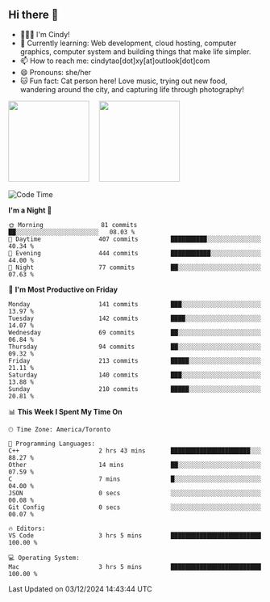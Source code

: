 ## Hi there 👋

<!--
**xinyue296/xinyue296** is a ✨ _special_ ✨ repository because its `README.md` (this file) appears on your GitHub profile.

Here are some ideas to get you started:

- 🔭 I’m currently working on ...
- 🌱 I’m currently learning ...
- 👯 I’m looking to collaborate on ...
- 🤔 I’m looking for help with ...
- 💬 Ask me about ...
- 📫 How to reach me: ...
- 😄 Pronouns: ...
- ⚡ Fun fact: ...
-->
- 👩🏻‍💻 I'm Cindy!
- 🌱 Currently learning: Web development, cloud hosting, computer graphics, computer system and building things that make life simpler.
- 📫 How to reach me: cindytao[dot]xy[at]outlook[dot]com
- 😄 Pronouns: she/her
- 🐱 Fun fact: Cat person here! Love music, trying out new food, wandering around the city, and capturing life through photography!

<!--Github Status: start-->
<div align="left">
  <img height="160em" src="https://github-readme-stats-topaz-two-25.vercel.app/api?username=xinyue296&theme=react&show_icons=true&count_private=true&include_orgs=true&hide=contribs,issues" />
    &nbsp;&nbsp;&nbsp;
  <img height="160em" src="https://github-readme-stats-cindy-taos-projects.vercel.app/api/top-langs/?username=xinyue296&theme=react&count_private=true&include_orgs=true&layout=compact" />
</div>
<!-- Github Status: end-->

<!--START_SECTION:waka-->
![Code Time](http://img.shields.io/badge/Code%20Time-185%20hrs%2043%20mins-blue)

**I'm a Night 🦉** 

```text
🌞 Morning                81 commits          ██░░░░░░░░░░░░░░░░░░░░░░░   08.03 % 
🌆 Daytime                407 commits         ██████████░░░░░░░░░░░░░░░   40.34 % 
🌃 Evening                444 commits         ███████████░░░░░░░░░░░░░░   44.00 % 
🌙 Night                  77 commits          ██░░░░░░░░░░░░░░░░░░░░░░░   07.63 % 
```
📅 **I'm Most Productive on Friday** 

```text
Monday                   141 commits         ███░░░░░░░░░░░░░░░░░░░░░░   13.97 % 
Tuesday                  142 commits         ████░░░░░░░░░░░░░░░░░░░░░   14.07 % 
Wednesday                69 commits          ██░░░░░░░░░░░░░░░░░░░░░░░   06.84 % 
Thursday                 94 commits          ██░░░░░░░░░░░░░░░░░░░░░░░   09.32 % 
Friday                   213 commits         █████░░░░░░░░░░░░░░░░░░░░   21.11 % 
Saturday                 140 commits         ███░░░░░░░░░░░░░░░░░░░░░░   13.88 % 
Sunday                   210 commits         █████░░░░░░░░░░░░░░░░░░░░   20.81 % 
```


📊 **This Week I Spent My Time On** 

```text
🕑︎ Time Zone: America/Toronto

💬 Programming Languages: 
C++                      2 hrs 43 mins       ██████████████████████░░░   88.27 % 
Other                    14 mins             ██░░░░░░░░░░░░░░░░░░░░░░░   07.59 % 
C                        7 mins              █░░░░░░░░░░░░░░░░░░░░░░░░   04.00 % 
JSON                     0 secs              ░░░░░░░░░░░░░░░░░░░░░░░░░   00.08 % 
Git Config               0 secs              ░░░░░░░░░░░░░░░░░░░░░░░░░   00.07 % 

🔥 Editors: 
VS Code                  3 hrs 5 mins        █████████████████████████   100.00 % 

💻 Operating System: 
Mac                      3 hrs 5 mins        █████████████████████████   100.00 % 
```


 Last Updated on 03/12/2024 14:43:44 UTC
<!--END_SECTION:waka-->

